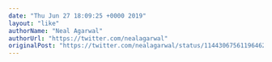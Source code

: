 ```yaml
---
date: "Thu Jun 27 18:09:25 +0000 2019"
layout: "like"
authorName: "Neal Agarwal"
authorUrl: "https://twitter.com/nealagarwal"
originalPost: "https://twitter.com/nealagarwal/status/1144306756119646208"
---
```

